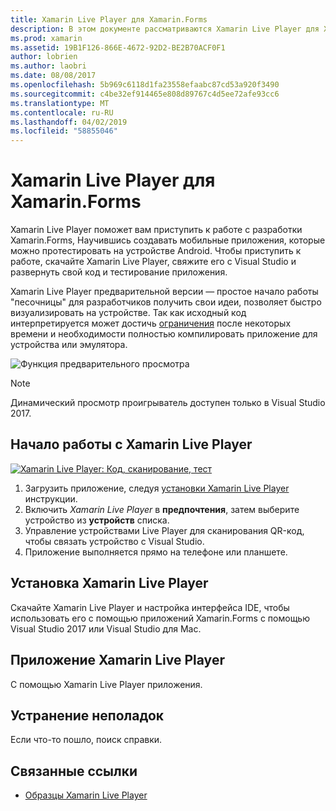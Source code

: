 ```yaml
---
title: Xamarin Live Player для Xamarin.Forms
description: В этом документе рассматриваются Xamarin Live Player для Xamarin.Forms, описывающий установки, приложение Xamarin Live Player, образцов для использования с Xamarin Live Player, ограничений и устранения неполадок.
ms.prod: xamarin
ms.assetid: 19B1F126-866E-4672-92D2-BE2B70ACF0F1
author: lobrien
ms.author: laobri
ms.date: 08/08/2017
ms.openlocfilehash: 5b969c6118d1fa23558efaabc87cd53a920f3490
ms.sourcegitcommit: c4be32ef914465e808d89767c4d5ee72afe93cc6
ms.translationtype: MT
ms.contentlocale: ru-RU
ms.lasthandoff: 04/02/2019
ms.locfileid: "58855046"
---
```

# <a name="xamarin-live-player-for-xamarinforms"></a>Xamarin Live Player для Xamarin.Forms

Xamarin Live Player поможет вам приступить к работе с разработки Xamarin.Forms, Научившись создавать мобильные приложения, которые можно протестировать на устройстве Android. Чтобы приступить к работе, скачайте Xamarin Live Player, свяжите его с Visual Studio и развернуть свой код и тестирование приложения.

Xamarin Live Player предварительной версии — простое начало работы "песочницы" для разработчиков получить свои идеи, позволяет быстро визуализировать на устройстве. Так как исходный код интерпретируется может достичь [ограничения](limitations.md) после некоторых времени и необходимости полностью компилировать приложение для устройства или эмулятора.

![Функция предварительного просмотра](~/media/shared/preview.png)

> [!NOTE]
> Динамический просмотр проигрыватель доступен только в Visual Studio 2017.

## <a name="get-started-with-xamarin-live-player"></a>Начало работы с Xamarin Live Player

[![Xamarin Live Player: Код, сканирование, тест](images/xamarin-live.png)](images/xamarin-live-sml.png#lightbox)

1. Загрузить приложение, следуя [установки Xamarin Live Player](install.md) инструкции.
2. Включить *Xamarin Live Player* в **предпочтения**, затем выберите устройство из **устройств** списка.
3. Управление устройствами Live Player для сканирования QR-код, чтобы связать устройство с Visual Studio.
4. Приложение выполняется прямо на телефоне или планшете.

## [<a name="xamarin-live-player-setup"></a>Установка Xamarin Live Player](install.md)

Скачайте Xamarin Live Player и настройка интерфейса IDE, чтобы использовать его с помощью приложений Xamarin.Forms с помощью Visual Studio 2017 или Visual Studio для Mac. 

## [<a name="xamarin-live-player-app"></a>Приложение Xamarin Live Player](player.md)

С помощью Xamarin Live Player приложения.

## [<a name="troubleshooting"></a>Устранение неполадок](troubleshooting.md)

Если что-то пошло, поиск справки.

## <a name="related-links"></a>Связанные ссылки

- [Образцы Xamarin Live Player](https://developer.xamarin.com/samples/xamarin-live-player/all/)
